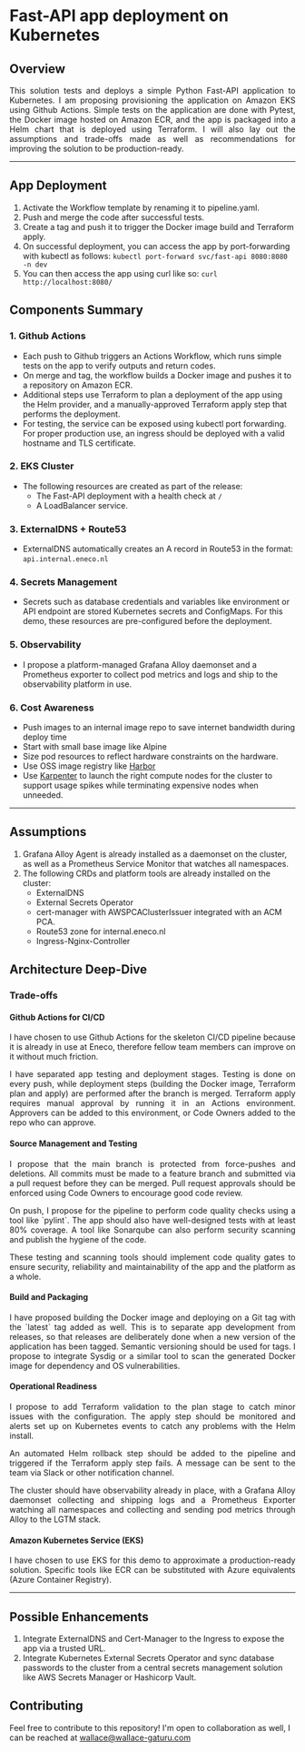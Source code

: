 # Fast-API app deployment on Kubernetes

## Overview

<p align="justify">This solution tests and deploys a simple Python Fast-API application to Kubernetes. 
I am proposing provisioning the application on Amazon EKS using Github Actions. Simple tests on the application are done with Pytest, the Docker image hosted on Amazon ECR, and the app is packaged into a Helm chart that is deployed using Terraform.
I will also lay out the assumptions and trade-offs made as well as recommendations for improving the solution to be production-ready.</p>

---

## App Deployment
1. Activate the Workflow template by renaming it to pipeline.yaml.
2. Push and merge the code after successful tests.
3. Create a tag and push it to trigger the Docker image build and Terraform apply.
4. On successful deployment, you can access the app by port-forwarding with kubectl as follows: `kubectl port-forward svc/fast-api 8080:8080 -n dev`
5. You can then access the app using curl like so: `curl http://localhost:8080/`

## Components Summary

### 1. Github Actions
- Each push to Github triggers an Actions Workflow, which runs simple tests on the app to verify outputs and return codes.
- On merge and tag, the workflow builds a Docker image and pushes it to a repository on Amazon ECR.
- Additional steps use Terraform to plan a deployment of the app using the Helm provider, and a manually-approved Terraform apply step that performs the deployment.
- For testing, the service can be exposed using kubectl port forwarding. For proper production use, an ingress should be deployed with a valid hostname and TLS certificate.

### 2. EKS Cluster
- The following resources are created as part of the release:
  - The Fast-API deployment with a health check at `/`
  - A LoadBalancer service.

### 3. ExternalDNS + Route53
- ExternalDNS automatically creates an A record in Route53 in the format: `api.internal.eneco.nl`

### 4. Secrets Management
- Secrets such as database credentials and variables like environment or API endpoint are stored Kubernetes secrets and ConfigMaps. For this demo, these resources are pre-configured before the deployment.

### 5. Observability
- I propose a platform-managed Grafana Alloy daemonset and a Prometheus exporter to collect pod metrics and logs and ship to the observability platform in use.

### 6. Cost Awareness
- Push images to an internal image repo to save internet bandwidth during deploy time
- Start with small base image like Alpine
- Size pod resources to reflect hardware constraints on the hardware.
- Use OSS image registry like [Harbor](https://goharbor.io)
- Use [Karpenter](https://karpenter.sh) to launch the right compute nodes for the cluster to support usage spikes while terminating expensive nodes when unneeded.


---

## Assumptions

1. Grafana Alloy Agent is already installed as a daemonset on the cluster, as well as a Prometheus Service Monitor that watches all namespaces.
2. The following CRDs and platform tools are already installed on the cluster:
	- ExternalDNS
	- External Secrets Operator
	- cert-manager with AWSPCAClusterIssuer integrated with an ACM PCA.
	- Route53 zone for internal.eneco.nl
	- Ingress-Nginx-Controller

## Architecture Deep-Dive
### Trade-offs
#### Github Actions for CI/CD
<p align="justify">I have chosen to use Github Actions for the skeleton CI/CD pipeline because it is already in use at Eneco, therefore fellow team members can improve on it without much friction.</p>
<p align="justify">I have separated app testing and deployment stages. Testing is done on every push, while deployment steps (building the Docker image, Terraform plan and apply) are performed after the branch is merged. 
Terraform apply requires manual approval by running it in an Actions environment. Approvers can be added to this environment, or Code Owners added to the repo who can approve.</p>

#### Source Management and Testing
<p align="justify">I propose that the main branch is protected from force-pushes and deletions. All commits must be made to a feature branch and submitted via a pull request before they can be merged. Pull request approvals should be enforced using Code Owners to encourage good code review.</p>
<p align="justify">On push, I propose for the pipeline to perform code quality checks using a tool like `pylint`. The app should also have well-designed tests with at least 80% coverage. A tool like Sonarqube can also perform security scanning and publish the hygiene of the code.</p>
<p align="justify">These testing and scanning tools should implement code quality gates to ensure security, reliability and maintainability of the app and the platform as a whole.</p>

#### Build and Packaging
<p align="justify">I have proposed building the Docker image and deploying on a Git tag with the `latest` tag added as well. This is to separate app development from releases, so that releases are deliberately done when a new version of the application has been tagged.
Semantic versioning should be used for tags.
I propose to integrate Sysdig or a similar tool to scan the generated Docker image for dependency and OS vulnerabilities.</p>

#### Operational Readiness
<p align="justify">I propose to add Terraform validation to the plan stage to catch minor issues with the configuration. The apply step should be monitored and alerts set up on Kubernetes events to catch any problems with the Helm install.</p>
<p align="justify">An automated Helm rollback step should be added to the pipeline and triggered if the Terraform apply step fails. A message can be sent to the team via Slack or other notification channel.</p>
<p align="justify">The cluster should have observability already in place, with a Grafana Alloy daemonset collecting and shipping logs and a Prometheus Exporter watching all namespaces and collecting and sending pod metrics through Alloy to the LGTM stack.</p>

#### Amazon Kubernetes Service (EKS)
<p align="justify">I have chosen to use EKS for this demo to approximate a production-ready solution. Specific tools like ECR can be substituted with Azure equivalents (Azure Container Registry).</p>

---

## Possible Enhancements
1. Integrate ExternalDNS and Cert-Manager to the Ingress to expose the app via a trusted URL.
2. Integrate Kubernetes External Secrets Operator and sync database passwords to the cluster from a central secrets management solution like AWS Secrets Manager or Hashicorp Vault.

## Contributing
Feel free to contribute to this repository! I'm open to collaboration as well, I can be reached at [wallace@wallace-gaturu.com](mailto:wallace@wallace-gaturu.com)